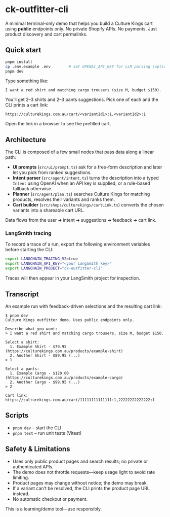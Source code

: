 # ck-outfitter-cli

A minimal terminal-only demo that helps you build a Culture Kings cart using **public** endpoints only.
No private Shopify APIs. No payments. Just product discovery and cart permalinks.

## Quick start
```bash
pnpm install
cp .env.example .env        # set OPENAI_API_KEY for LLM parsing (optional)
pnpm dev
```

Type something like:
```
I want a red shirt and matching cargo trousers (size M, budget $150).
```

You’ll get 2–3 shirts and 2–3 pants suggestions.
Pick one of each and the CLI prints a cart link:
```
https://culturekings.com.au/cart/<variantId1>:1,<variantId2>:1
```
Open the link in a browser to see the prefilled cart.

## Architecture

The CLI is composed of a few small nodes that pass data along a linear path:

- **UI prompts** (`src/ui/prompt.ts`) ask for a free-form description and later
  let you pick from ranked suggestions.
- **Intent parser** (`src/agent/intent.ts`) turns the description into a typed
  `Intent` using OpenAI when an API key is supplied, or a rule-based fallback
  otherwise.
- **Planner** (`src/agent/plan.ts`) searches Culture Kings for matching
  products, resolves their variants and ranks them.
- **Cart builder** (`src/shops/culturekings/cartLink.ts`) converts the chosen
  variants into a shareable cart URL.

Data flows from the user ➜ intent ➜ suggestions ➜ feedback ➜ cart link.

### LangSmith tracing

To record a trace of a run, export the following environment variables before
starting the CLI:

```bash
export LANGCHAIN_TRACING_V2=true
export LANGCHAIN_API_KEY="<your LangSmith key>"
export LANGCHAIN_PROJECT="ck-outfitter-cli"
```

Traces will then appear in your LangSmith project for inspection.

## Transcript

An example run with feedback-driven selections and the resulting cart link:

```
$ pnpm dev
Culture Kings outfitter demo. Uses public endpoints only.

Describe what you want:
> I want a red shirt and matching cargo trousers, size M, budget $150.

Select a shirt:
  1. Example Shirt - $79.95 (https://culturekings.com.au/products/example-shirt)
  2. Another Shirt - $89.95 (...)
> 1

Select a pants:
  1. Example Cargo - $120.00 (https://culturekings.com.au/products/example-cargo)
  2. Another Cargo - $99.95 (...)
> 2

Cart link: https://culturekings.com.au/cart/11111111111111:1,22222222222222:1
```

## Scripts
- `pnpm dev` – start the CLI
- `pnpm test` – run unit tests (Vitest)

## Safety & Limitations
- Uses only public product pages and search results; no private or authenticated
  APIs.
- The demo does not throttle requests—keep usage light to avoid rate limiting.
- Product pages may change without notice; the demo may break.
- If a variant can’t be resolved, the CLI prints the product page URL instead.
- No automatic checkout or payment.

This is a learning/demo tool—use responsibly.
